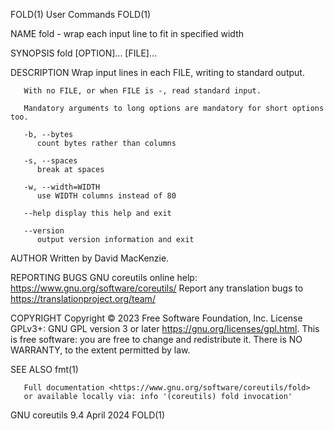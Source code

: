 FOLD(1)									 User Commands								       FOLD(1)

NAME
       fold - wrap each input line to fit in specified width

SYNOPSIS
       fold [OPTION]... [FILE]...

DESCRIPTION
       Wrap input lines in each FILE, writing to standard output.

       With no FILE, or when FILE is -, read standard input.

       Mandatory arguments to long options are mandatory for short options too.

       -b, --bytes
	      count bytes rather than columns

       -s, --spaces
	      break at spaces

       -w, --width=WIDTH
	      use WIDTH columns instead of 80

       --help display this help and exit

       --version
	      output version information and exit

AUTHOR
       Written by David MacKenzie.

REPORTING BUGS
       GNU coreutils online help: <https://www.gnu.org/software/coreutils/>
       Report any translation bugs to <https://translationproject.org/team/>

COPYRIGHT
       Copyright © 2023 Free Software Foundation, Inc.	License GPLv3+: GNU GPL version 3 or later <https://gnu.org/licenses/gpl.html>.
       This is free software: you are free to change and redistribute it.  There is NO WARRANTY, to the extent permitted by law.

SEE ALSO
       fmt(1)

       Full documentation <https://www.gnu.org/software/coreutils/fold>
       or available locally via: info '(coreutils) fold invocation'

GNU coreutils 9.4							  April 2024								       FOLD(1)
